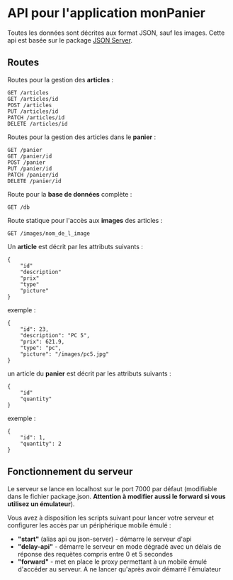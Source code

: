 # API pour l'application monPanier

Toutes les données sont décrites aux format JSON, sauf les images.
Cette api est basée sur le package [JSON Server](https://github.com/typicode/json-server).

## Routes
Routes pour la gestion des **articles** :

    GET /articles
    GET /articles/id
    POST /articles
    PUT /articles/id
    PATCH /articles/id
    DELETE /articles/id

Routes pour la gestion des articles dans le **panier** :

    GET /panier
    GET /panier/id
    POST /panier
    PUT /panier/id
    PATCH /panier/id
    DELETE /panier/id

Route pour la **base de données** complète :

    GET /db

Route statique pour l'accès aux **images** des articles :

    GET /images/nom_de_l_image

Un **article** est décrit par les attributs suivants :
```
{
    "id"
    "description"
    "prix"
    "type"
    "picture"
}
```
exemple :
```
{
    "id": 23,
    "description": "PC 5",
    "prix": 621.9,
    "type": "pc",
    "picture": "/images/pc5.jpg"
}
```

un article du **panier** est décrit par les attributs suivants :
```
{
    "id"
    "quantity"
}
```
exemple :
```
{
    "id": 1,
    "quantity": 2
}
```

## Fonctionnement du serveur
Le serveur se lance en localhost sur le port 7000 par défaut (modifiable dans le fichier package.json. __Attention à modifier aussi le forward si vous utilisez un émulateur__).

Vous avez à disposition les scripts suivant pour lancer votre serveur et configurer les accès par un périphérique mobile émulé :

* **"start"** (alias api ou json-server) - démarre le serveur d'api
* **"delay-api"** - démarre le serveur en mode dégradé avec un délais de réponse des requètes compris entre 0 et 5 secondes
* **"forward"** - met en place le proxy permettant à un mobile émulé d'accéder au serveur. A ne lancer qu'après avoir démarré l'émulateur
